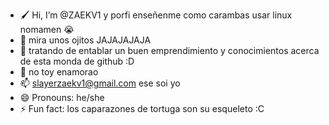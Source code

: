 - 🖌 Hi, I’m @ZAEKV1 y porfi enseñenme como carambas usar linux nomamen 😭 
- 👀 mira unos ojitos JAJAJAJAJA
- 🌱 tratando de entablar un buen emprendimiento y conocimientos acerca de esta monda de github :D
- 💞️ no toy enamorao
- 📫 slayerzaekv1@gmail.com ese soi yo
- 😄 Pronouns: he/she
- ⚡ Fun fact: los caparazones de tortuga son su esqueleto :C


